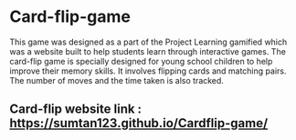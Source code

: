 # Card-flip-game
This game was designed as a part of the Project Learning gamified which was a website built to help students learn through interactive games. The card-flip game is specially designed for young school children to help improve their memory skills. It involves flipping cards and matching pairs. The number of moves and the time taken is also tracked. 

## Card-flip website link : https://sumtan123.github.io/Cardflip-game/
